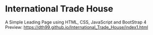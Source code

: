 # International Trade House
A Simple Leading Page using HTML, CSS, JavaScript and BootStrap 4
Preview: https://dth99.github.io/International_Trade_House/index1.html
